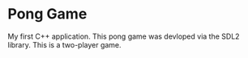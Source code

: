 # Pong Game

My first C++ application. This pong game was devloped via the SDL2 library. This is a two-player game.
